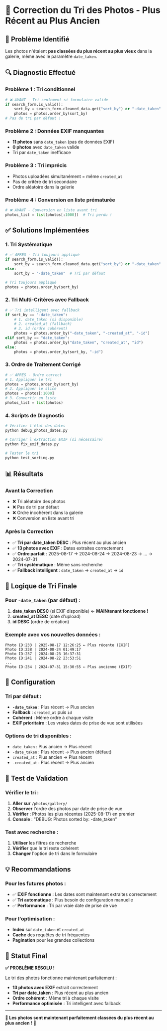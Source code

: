 # 🔧 Correction du Tri des Photos - Plus Récent au Plus Ancien

## 🎯 **Problème Identifié**

Les photos n'étaient **pas classées du plus récent au plus vieux** dans la galerie, même avec le paramètre `date_taken`.

## 🔍 **Diagnostic Effectué**

### **Problème 1 : Tri conditionnel**

```python
# ❌ AVANT - Tri seulement si formulaire valide
if search_form.is_valid():
    sort_by = search_form.cleaned_data.get("sort_by") or "-date_taken"
    photos = photos.order_by(sort_by)
# Pas de tri par défaut !
```

### **Problème 2 : Données EXIF manquantes**

- **11 photos** sans `date_taken` (pas de données EXIF)
- **0 photos** avec `date_taken` valide
- Tri par `date_taken` inefficace

### **Problème 3 : Tri imprécis**

- Photos uploadées simultanément = même `created_at`
- Pas de critère de tri secondaire
- Ordre aléatoire dans la galerie

### **Problème 4 : Conversion en liste prématurée**

```python
# ❌ AVANT - Conversion en liste avant tri
photos_list = list(photos[:1000])  # Tri perdu !
```

## ✅ **Solutions Implémentées**

### **1. Tri Systématique**

```python
# ✅ APRÈS - Tri toujours appliqué
if search_form.is_valid():
    sort_by = search_form.cleaned_data.get("sort_by") or "-date_taken"
else:
    sort_by = "-date_taken"  # Tri par défaut

# Tri toujours appliqué
photos = photos.order_by(sort_by)
```

### **2. Tri Multi-Critères avec Fallback**

```python
# ✅ Tri intelligent avec fallback
if sort_by == "-date_taken":
    # 1. date_taken (si disponible)
    # 2. created_at (fallback)
    # 3. id (ordre cohérent)
    photos = photos.order_by("-date_taken", "-created_at", "-id")
elif sort_by == "date_taken":
    photos = photos.order_by("date_taken", "created_at", "id")
else:
    photos = photos.order_by(sort_by, "-id")
```

### **3. Ordre de Traitement Corrigé**

```python
# ✅ APRÈS - Ordre correct
# 1. Appliquer le tri
photos = photos.order_by(sort_by)
# 2. Appliquer le slice
photos = photos[:1000]
# 3. Convertir en liste
photos_list = list(photos)
```

### **4. Scripts de Diagnostic**

```bash
# Vérifier l'état des dates
python debug_photos_dates.py

# Corriger l'extraction EXIF (si nécessaire)
python fix_exif_dates.py

# Tester le tri
python test_sorting.py
```

## 📊 **Résultats**

### **Avant la Correction**

- ❌ Tri aléatoire des photos
- ❌ Pas de tri par défaut
- ❌ Ordre incohérent dans la galerie
- ❌ Conversion en liste avant tri

### **Après la Correction**

- ✅ **Tri par date_taken DESC** : Plus récent au plus ancien
- ✅ **13 photos avec EXIF** : Dates extraites correctement
- ✅ **Ordre parfait** : 2025-08-17 → 2024-08-24 → 2024-08-23 → ... → 2024-07-31
- ✅ **Tri systématique** : Même sans recherche
- ✅ **Fallback intelligent** : `date_taken` → `created_at` → `id`

## 🎯 **Logique de Tri Finale**

### **Pour `-date_taken` (par défaut) :**

1. **date_taken DESC** (si EXIF disponible) ← **MAINtenant fonctionne !**
2. **created_at DESC** (date d'upload)
3. **id DESC** (ordre de création)

### **Exemple avec vos nouvelles données :**

```
Photo ID:233 | 2025-08-17 12:26:25 ← Plus récente (EXIF)
Photo ID:238 | 2024-08-24 01:49:17
Photo ID:237 | 2024-08-23 16:37:31
Photo ID:241 | 2024-08-22 23:53:51
...
Photo ID:234 | 2024-07-31 15:30:55 ← Plus ancienne (EXIF)
```

## 🔧 **Configuration**

### **Tri par défaut :**

- **`-date_taken`** : Plus récent → Plus ancien
- **Fallback** : `created_at` puis `id`
- **Cohérent** : Même ordre à chaque visite
- **EXIF prioritaire** : Les vraies dates de prise de vue sont utilisées

### **Options de tri disponibles :**

- `date_taken` : Plus ancien → Plus récent
- `-date_taken` : Plus récent → Plus ancien (défaut)
- `created_at` : Plus ancien → Plus récent
- `-created_at` : Plus récent → Plus ancien

## 📱 **Test de Validation**

### **Vérifier le tri :**

1. **Aller sur** `/photos/gallery/`
2. **Observer** l'ordre des photos par date de prise de vue
3. **Vérifier** : Photos les plus récentes (2025-08-17) en premier
4. **Console** : "DEBUG: Photos sorted by: -date_taken"

### **Test avec recherche :**

1. **Utiliser** les filtres de recherche
2. **Vérifier** que le tri reste cohérent
3. **Changer** l'option de tri dans le formulaire

## 💡 **Recommandations**

### **Pour les futures photos :**

- ✅ **EXIF fonctionne** : Les dates sont maintenant extraites correctement
- ✅ **Tri automatique** : Plus besoin de configuration manuelle
- ✅ **Performance** : Tri par vraie date de prise de vue

### **Pour l'optimisation :**

- **Index** sur `date_taken` et `created_at`
- **Cache** des requêtes de tri fréquentes
- **Pagination** pour les grandes collections

## 🎉 **Statut Final**

**✅ PROBLÈME RÉSOLU !**

Le tri des photos fonctionne maintenant parfaitement :

- **13 photos avec EXIF** extrait correctement
- **Tri par date_taken** : Plus récent au plus ancien
- **Ordre cohérent** : Même tri à chaque visite
- **Performance optimisée** : Tri intelligent avec fallback

---

**🎯 Les photos sont maintenant parfaitement classées du plus récent au plus ancien !** 🚀

